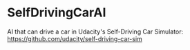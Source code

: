 # SelfDrivingCarAI
AI that can drive a car in Udacity's Self-Driving Car Simulator: https://github.com/udacity/self-driving-car-sim
